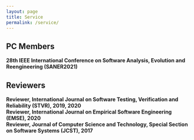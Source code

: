 ```yaml
---
layout: page
title: Service
permalink: /service/
---
```


PC Members
--
**28th IEEE International Conference on Software Analysis, Evolution and Reengineering (SANER2021)**<br/>


Reviewers
--
**Reviewer, International Journal on Software Testing, Verification and Reliability (STVR), 2019, 2020**<br/>
**Reviewer, International Journal on Empirical Software Engineering (EMSE), 2020**<br/>
**Reviewer, Journal of Computer Science and Technology, Special Section on Software Systems (JCST), 2017**<br/>


